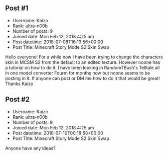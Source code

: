## Post #1
- Username: Kaizo
- Rank: ultra-n00b
- Number of posts: 9
- Joined date: Mon Feb 12, 2018 4:25 am
- Post datetime: 2018-07-08T16:13:56+00:00
- Post Title: Minecraft Story Mode S2 Skin Swap

Hello everyone!
For a while now I have been trying to change the characters skin in MCSM S2 from the default to an edited texture. However noone has a tutorial on how to do it. I have been looking in RandomTBush's Telltale all in one model converter Fourm for months now but noone seems to be posting in it.
If anyone can post or DM me how to do it that would be great!
Thanks
Kaizo
## Post #2
- Username: Kaizo
- Rank: ultra-n00b
- Number of posts: 9
- Joined date: Mon Feb 12, 2018 4:25 am
- Post datetime: 2018-07-10T00:18:58+00:00
- Post Title: Minecraft Story Mode S2 Skin Swap

Anyone have any ideas?
